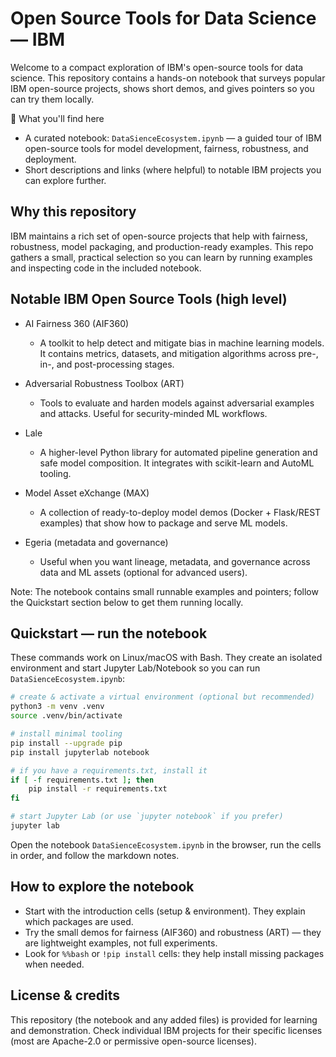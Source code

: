 # Open Source Tools for Data Science — IBM

Welcome to a compact exploration of IBM's open-source tools for data science. This repository contains a hands-on notebook that surveys popular IBM open-source projects, shows short demos, and gives pointers so you can try them locally.

🚀 What you'll find here

- A curated notebook: `DataSienceEcosystem.ipynb` — a guided tour of IBM open-source tools for model development, fairness, robustness, and deployment.
- Short descriptions and links (where helpful) to notable IBM projects you can explore further.

## Why this repository

IBM maintains a rich set of open-source projects that help with fairness, robustness, model packaging, and production-ready examples. This repo gathers a small, practical selection so you can learn by running examples and inspecting code in the included notebook.

## Notable IBM Open Source Tools (high level)

- AI Fairness 360 (AIF360)
	- A toolkit to help detect and mitigate bias in machine learning models. It contains metrics, datasets, and mitigation algorithms across pre-, in-, and post-processing stages.

- Adversarial Robustness Toolbox (ART)
	- Tools to evaluate and harden models against adversarial examples and attacks. Useful for security-minded ML workflows.

- Lale
	- A higher-level Python library for automated pipeline generation and safe model composition. It integrates with scikit-learn and AutoML tooling.

- Model Asset eXchange (MAX)
	- A collection of ready-to-deploy model demos (Docker + Flask/REST examples) that show how to package and serve ML models.

- Egeria (metadata and governance)
	- Useful when you want lineage, metadata, and governance across data and ML assets (optional for advanced users).

Note: The notebook contains small runnable examples and pointers; follow the Quickstart section below to get them running locally.

## Quickstart — run the notebook

These commands work on Linux/macOS with Bash. They create an isolated environment and start Jupyter Lab/Notebook so you can run `DataSienceEcosystem.ipynb`:

```bash
# create & activate a virtual environment (optional but recommended)
python3 -m venv .venv
source .venv/bin/activate

# install minimal tooling
pip install --upgrade pip
pip install jupyterlab notebook

# if you have a requirements.txt, install it
if [ -f requirements.txt ]; then
	pip install -r requirements.txt
fi

# start Jupyter Lab (or use `jupyter notebook` if you prefer)
jupyter lab
```

Open the notebook `DataSienceEcosystem.ipynb` in the browser, run the cells in order, and follow the markdown notes.

## How to explore the notebook

- Start with the introduction cells (setup & environment). They explain which packages are used.
- Try the small demos for fairness (AIF360) and robustness (ART) — they are lightweight examples, not full experiments.
- Look for `%%bash` or `!pip install` cells: they help install missing packages when needed.

## License & credits

This repository (the notebook and any added files) is provided for learning and demonstration. Check individual IBM projects for their specific licenses (most are Apache-2.0 or permissive open-source licenses).

